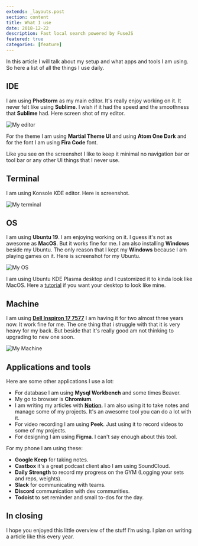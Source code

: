 ```yaml
---
extends: _layouts.post
section: content
title: What I use
date: 2018-12-22
description: Fast local search powered by FuseJS
featured: true
categories: [feature]
---
```


In this article I will talk about my setup and what apps and tools I am using. So here a list of all the things I use daily.

## IDE

I am using **PhoStorm** as my main editor. It's really enjoy working on it. It never felt like using **Sublime**. I wish if it had the speed and the smoothness that **Sublime** had. Here screen shot of my editor.

 

![My editor](/assets/img/what-i-use/editor.jpeg)

For the theme I am using **Martial Theme UI** and using **Atom One Dark** and for the font I am using **Fira Code** font. 

Like you see on the screenshot I like to keep it minimal no navigation bar or tool bar or any other UI things that I never use.

## Terminal

I am using Konsole KDE editor. Here is screenshot.

![My terminal](/assets/img/what-i-use/terminal.jpeg)

## OS

I am using **Ubuntu 19**. I am enjoying working on it. I guess it's not as awesome as **MacOS**. But it works fine for me. I am also installing **Windows** beside my Ubuntu. The only reason that I kept my **Windows** because I am playing games on it. Here is screenshot for my Ubuntu.

![My OS](/assets/img/what-i-use/os.jpeg)

I am using Ubuntu KDE Plasma desktop and I customized it to kinda look like MacOS. Here a [tutorial](https://www.youtube.com/watch?v=OBCBqEC6sS8&t) if you want your desktop to look like mine.

## Machine

I am using **[Dell Inspiron 17 7577](https://www.notebookcheck.net/Dell-Inspiron-15-7000-7577-i7-7700HQ-GTX-1060-Max-Q-4K-UHD-Laptop-Review.282650.0.html)** I am having it for two almost three years now. It work fine for me. The one thing that i struggle with that it is very heavy for my back. But beside that it's really good am not thinking to upgrading to new one soon.

![My Machine](/assets/img/what-i-use/machine.jpeg)

## Applications and tools

Here are some other applications I use a lot:

- For database I am using **Mysql Workbench** and some times Beaver.
- My go to browser is **Chromium**.
- I am writing my articles with **[Notion](https://www.notion.so/)**. I am also using it to take notes and manage some of my projects. It's an awesome tool you can do a lot with it.
- For video recording I am using **Peek**. Just using it to record videos to some of my projects.
- For designing I am using **Figma**. I can't say enough about this tool.

For my phone I am using these:

- **Google Keep** for taking notes.
- **Castbox** it's a great podcast client also I am using SoundCloud.
- **Daily Strength** to record my progress on the GYM (Logging your sets and reps, weights).
- **Slack** for communicating with teams.
- **Discord** communication with dev communities.
- **Todoist** to set reminder and small to-dos for the day.

## In closing

I hope you enjoyed this little overview of the stuff I’m using. I plan on writing a article like this every year.

